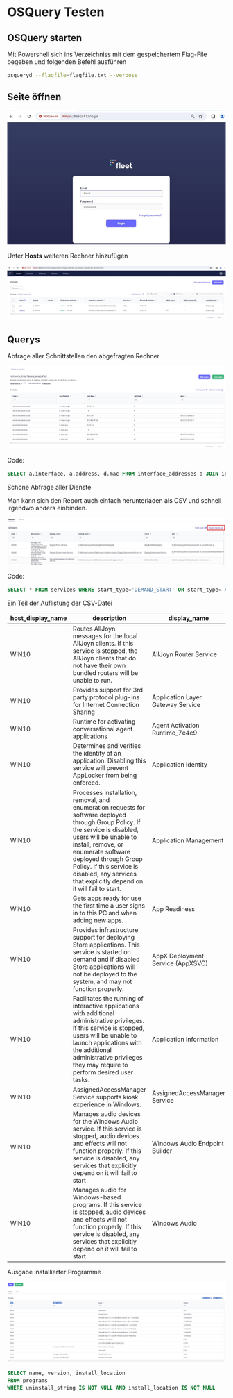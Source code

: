 # OSQuery Testen


## OSQuery starten

Mit Powershell sich ins Verzeichniss mit dem gespeichertem Flag-File begeben und folgenden Befehl ausführen

````bash
osqueryd --flagfile=flagfile.txt --verbose
````

## Seite öffnen


![Anmeldebildschirm fleet](../bilder/fleet4.jpg)

Unter **Hosts** weiteren Rechner hinzufügen

![Liste hinzugefügter Geräte](../bilder/fleet3.jpg)

## Querys

Abfrage aller Schnittstellen den abgefragten Rechner

![Report des Queries](../bilder/fleet5.jpg)

Code:

````sql
SELECT a.interface, a.address, d.mac FROM interface_addresses a JOIN interface_details d USING (interface);
````

Schöne Abfrage aller Dienste

Man kann sich den Report auch einfach herunterladen als CSV und schnell irgendwo anders einbinden.

![Report des Queries mit dem Hinweis zum Download-Button](../bilder/fleet6.jpg)

Code:

````sql
SELECT * FROM services WHERE start_type='DEMAND_START' OR start_type='AUTO_START';
````

Ein Teil der Auflistung der CSV-Datei

| host_display_name                           | description                                                                                                           | display_name                                  | module_path                                   | name                                           | path                                                             | pid  | service_exit_code | service_type    | start_type    | status   | user_account                        | win32_exit_code |
| ------------------------------------------- | --------------------------------------------------------------------------------------------------------------------- | --------------------------------------------- | --------------------------------------------- | ---------------------------------------------- | ----------------------------------------------------------------- | ---- | ----------------- | --------------- | ------------- | -------- | ----------------------------------- | --------------- |
| WIN10                                       | Routes AllJoyn messages for the local AllJoyn clients. If this service is stopped, the AllJoyn clients that do not have their own bundled routers will be unable to run. | AllJoyn Router Service                       | C:\Windows\System32\AJRouter.dll             | AJRouter                                        | C:\Windows\system32\svchost.exe -k LocalServiceNetworkRestricted -p | 0    | 0                 | SHARE_PROCESS    | DEMAND_START   | STOPPED  | NT AUTHORITY\LocalService           | 1077            |
| WIN10                                       | Provides support for 3rd party protocol plug-ins for Internet Connection Sharing                                  | Application Layer Gateway Service            |                                               | ALG                                            | C:\Windows\System32\alg.exe                                     | 0    | 0                 | OWN_PROCESS      | DEMAND_START   | STOPPED  | NT AUTHORITY\LocalService           | 1077            |
| WIN10                                       | Runtime for activating conversational agent applications                                                             | Agent Activation Runtime_7e4c9               |                                               | AarSvc_7e4c9                                   | C:\Windows\system32\svchost.exe -k AarSvcGroup -p                 | 0    | 0                 | UNKNOWN          | DEMAND_START   | STOPPED  |                                   | 1077            |
| WIN10                                       | Determines and verifies the identity of an application. Disabling this service will prevent AppLocker from being enforced. | Application Identity                         | C:\Windows\System32\appidsvc.dll            | AppIDSvc                                       | C:\Windows\system32\svchost.exe -k LocalServiceNetworkRestricted -p | 0    | 0                 | SHARE_PROCESS    | DEMAND_START   | STOPPED  | NT Authority\LocalService            | 1077            |
| WIN10                                       | Processes installation, removal, and enumeration requests for software deployed through Group Policy. If the service is disabled, users will be unable to install, remove, or enumerate software deployed through Group Policy. If this service is disabled, any services that explicitly depend on it will fail to start. | Application Management                       | C:\Windows\System32\appmgmts.dll            | AppMgmt                                        | C:\Windows\system32\svchost.exe -k netsvcs -p                     | 0    | 0                 | SHARE_PROCESS    | DEMAND_START   | STOPPED  | LocalSystem                        | 1077            |
| WIN10                                       | Gets apps ready for use the first time a user signs in to this PC and when adding new apps.                         | App Readiness                                |                                               | AppReadiness                                   | C:\Windows\System32\svchost.exe -k AppReadiness -p                 | 0    | 0                 | SHARE_PROCESS    | DEMAND_START   | STOPPED  | LocalSystem                        | 1077            |
| WIN10                                       | Provides infrastructure support for deploying Store applications. This service is started on demand and if disabled Store applications will not be deployed to the system, and may not function properly. | AppX Deployment Service (AppXSVC)            | C:\Windows\system32\appxdeploymentserver.dll | AppXSvc                                        | C:\Windows\system32\svchost.exe -k wsappx -p                     | 0    | 0                 | SHARE_PROCESS    | DEMAND_START   | STOPPED  | LocalSystem                        | 0               |
| WIN10                                       | Facilitates the running of interactive applications with additional administrative privileges. If this service is stopped, users will be unable to launch applications with the additional administrative privileges they may require to perform desired user tasks. | Application Information                       | C:\Windows\System32\appinfo.dll             | Appinfo                                        | C:\Windows\system32\svchost.exe -k netsvcs -p                     | 0    | 0                 | SHARE_PROCESS    | DEMAND_START   | STOPPED  | LocalSystem                        | 1077            |
| WIN10                                       | AssignedAccessManager Service supports kiosk experience in Windows.                                                 | AssignedAccessManager Service                 | C:\Windows\System32\assignedaccessmanagersvc.dll | AssignedAccessManagerSvc                       | C:\Windows\system32\svchost.exe -k AssignedAccessManagerSvc      | 0    | 0                 | SHARE_PROCESS    | DEMAND_START   | STOPPED  | LocalSystem                        | 1077            |
| WIN10                                       | Manages audio devices for the Windows Audio service. If this service is stopped, audio devices and effects will not function properly. If this service is disabled, any services that explicitly depend on it will fail to start | Windows Audio Endpoint Builder               | C:\Windows\System32\AudioEndpointBuilder.dll | AudioEndpointBuilder                            | C:\Windows\System32\svchost.exe -k LocalSystemNetworkRestricted -p | 1136 | 0                 | SHARE_PROCESS    | AUTO_START      | RUNNING  | LocalSystem                        | 0               |
| WIN10                                       | Manages audio for Windows-based programs. If this service is stopped, audio devices and effects will not function properly. If this service is disabled, any services that explicitly depend on it will fail to start | Windows Audio                               | C:\Windows\System32\Audiosrv.dll             | Audiosrv                                       | C:\Windows\System32\svchost.exe -k LocalServiceNetworkRestricted -p | 1992 |

Ausgabe installierter Programme

![Resultat der Abfrage](../bilder/fleet7.jpg)

````sql
SELECT name, version, install_location
FROM programs
WHERE uninstall_string IS NOT NULL AND install_location IS NOT NULL
````